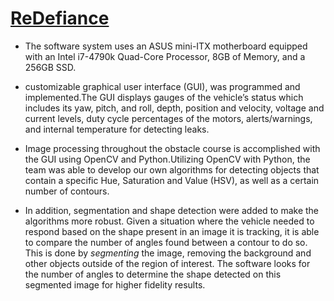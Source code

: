 #  [ReDefiance](https://robonation.org/sites/default/files/SDStateUni_2016_RoboSub_Journal.pdf) 

* The software system uses an ASUS mini-ITX
motherboard equipped with an Intel i7-4790k Quad-Core
Processor, 8GB of Memory, and a 256GB SSD.</br>
* customizable
graphical user interface (GUI), was programmed and
implemented.The GUI displays gauges of the
vehicle’s status which includes its yaw, pitch, and roll,
depth, position and velocity, voltage and current levels,
duty cycle percentages of the motors, alerts/warnings,
and internal temperature for detecting leaks. </br>
* Image processing throughout the obstacle course is
accomplished with the GUI using OpenCV and 
Python.Utilizing OpenCV with
Python, the team was able to develop our own algorithms
for detecting objects that contain a specific Hue,
Saturation and Value (HSV), as well as a certain number
of contours. </br>

* In addition, segmentation and shape detection were added
to make the algorithms more robust. Given a situation
where the vehicle needed to respond based on the shape
present in an image it is tracking, it is able to compare
the number of angles found between a contour to do so.
This is done by *segmenting* the image, removing the
background and other objects outside of the region of
interest. The software looks for the number of angles to
determine the shape detected on this segmented image
for higher fidelity results.
